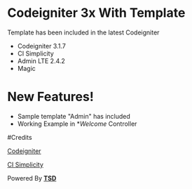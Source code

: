 # Codeigniter 3x With Template

Template has been included in the latest Codeigniter

  - Codeigniter 3.1.7
  - CI Simplicity
  - Admin LTE 2.4.2
  - Magic

# New Features!

  - Sample template "Admin" has included
  - Working Example in **Welcome* Controller



#Credits

[Codeigniter](http://codeigniter.com)

[CI Simplicity](https://www.grocerycrud.com/codeigniter-simplicity)


Powered By **[TSD](https://thesoulofdesign.com)**
